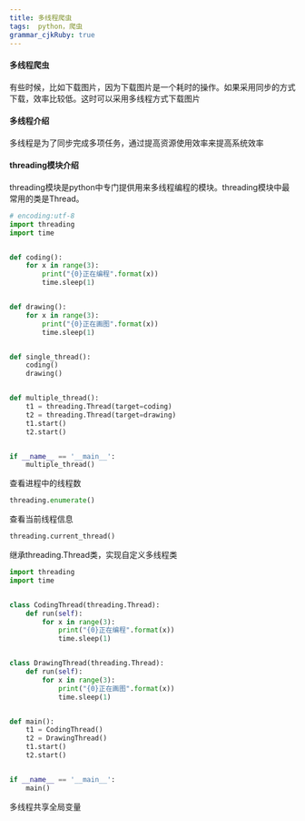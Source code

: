 ```yaml
---
title: 多线程爬虫
tags:  python，爬虫
grammar_cjkRuby: true
---
```



#### 多线程爬虫
有些时候，比如下载图片，因为下载图片是一个耗时的操作。如果采用同步的方式下载，效率比较低。这时可以采用多线程方式下载图片

#### 多线程介绍
多线程是为了同步完成多项任务，通过提高资源使用效率来提高系统效率

#### threading模块介绍
threading模块是python中专门提供用来多线程编程的模块。threading模块中最常用的类是Thread。
```python
# encoding:utf-8
import threading
import time


def coding():
    for x in range(3):
        print("{0}正在编程".format(x))
        time.sleep(1)


def drawing():
    for x in range(3):
        print("{0}正在画图".format(x))
        time.sleep(1)


def single_thread():
    coding()
    drawing()


def multiple_thread():
    t1 = threading.Thread(target=coding)
    t2 = threading.Thread(target=drawing)
    t1.start()
    t2.start()


if __name__ == '__main__':
    multiple_thread()

```
查看进程中的线程数
```python
threading.enumerate()
```
查看当前线程信息
```python
threading.current_thread()
```
继承threading.Thread类，实现自定义多线程类
```python
import threading
import time


class CodingThread(threading.Thread):
    def run(self):
        for x in range(3):
            print("{0}正在编程".format(x))
            time.sleep(1)


class DrawingThread(threading.Thread):
    def run(self):
        for x in range(3):
            print("{0}正在画图".format(x))
            time.sleep(1)


def main():
    t1 = CodingThread()
    t2 = DrawingThread()
    t1.start()
    t2.start()


if __name__ == '__main__':
    main()

```
多线程共享全局变量
